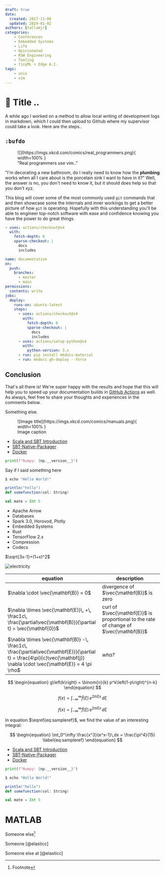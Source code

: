 ```yaml
---
draft: true
date:
  created: 2017-11-06
  updated: 2024-01-02
authors: [tallamjr]
categories:
    - Conferences
    - Embedded Systems
    - Life
    - Opinionated
    - RSW Engineering
    - Tooling
    - tinyML + Edge A.I.
tags:
    - unix
    - vim
---
```


# 👾 **Title ..**

A while ago I worked on a method to allow local writing of development logs in markdown, which I
could then upload to Github where my supervisor could take a look. Here are the steps..

<!-- more -->

  [git sparse-checkout]: https://git-scm.com/docs/git-sparse-checkout
  [GitHub Actions]: ../../publishing-your-site.md#with-github-actions
  [git-revision-date-localized]: https://github.com/timvink/mkdocs-git-revision-date-localized-plugin
  [git-committers]: https://github.com/ojacques/mkdocs-git-committers-plugin-2
  [document contributors]: ../../setup/adding-a-git-repository.md#document-contributors
  [dates]: ../../setup/adding-a-git-repository.md#document-dates

## `:bufdo`

<!-- Place images inside folder with same name as post -->
<figure markdown>
    ![](https://imgs.xkcd.com/comics/real_programmers.png){ width=100% }
<figcaption markdown>
    "Real programmers use vim.."
</figcaption>
</figure>

"I'm decorating a new bathroom, do I really need to know how the **plumbing**
works when all I care about is the porcelain sink I want to have in it?" Well,
the answer is no, you don't need to know it, but it should does help so that you
don't xyz.

This blog will cover some of the most commonly used `git` commands that and then
showcase some the internals and inner workings to get a better picture of how
`git` is operating. Hopefully with this understanding you'll be able to engineer
top-notch software with ease and confidence knowing you have the power to do
great things.


``` yaml
- uses: actions/checkout@v4
  with:
    fetch-depth: 0
    sparse-checkout: |
      docs
      includes
```

<!-- [`git sparse-checkout`][git sparse-checkout] always checks out all files -->
<!-- residing in the repository’s root. This means that regardless of the specified -->
<!-- paths or directories for sparse checkout, the files located in the root of the -->
<!-- repository will always be included in the checkout process. -->

``` yaml hl_lines="13-18"
name: documentation
on:
  push:
    branches:
      - master
      - main
permissions:
  contents: write
jobs:
  deploy:
    runs-on: ubuntu-latest
    steps:
      - uses: actions/checkout@v4
        with:
          fetch-depth: 0
          sparse-checkout: |
            docs
            includes
      - uses: actions/setup-python@v4
        with:
          python-version: 3.x
      - run: pip install mkdocs-material
      - run: mkdocs gh-deploy --force
```

## Conclusion

That's all there is! We're super happy with the results and hope that this will
help you to speed up your documentation builds in [GitHub Actions] as well. As
always, feel free to share your thoughts and experiences in the comments below.

Something else.

<figure markdown="span">
    ![Image title](https://imgs.xkcd.com/comics/manuals.png){ width=100% }
  <figcaption>Image caption</figcaption>
</figure>

- [Scala and SBT Introduction](#scala)
- [SBT-Native-Packager](#native)
- [Docker](#docker)

```python
print(f"Numpy: {np.__version__}")
```
Say if I said something here

```bash
$ echo "Hello World!"
```

```scala
println("hello")
def somefunction(col: String)

val mate = Int 5
```

* Apache Arrow
* Databases
* Spark 3.0, Horovod, Plotly
* Embedded Systems
* Rust
* TensorFlow 2.x
* Compression
* Codecs

$\sqrt{3x-1}+(1+x)^2$


![electricity](http://i.giphy.com/Gty2oDYQ1fih2.gif)

equation | description
----------|------------
$\nabla \cdot \vec{\mathbf{B}}  = 0$ | divergence of $\vec{\mathbf{B}}$ is zero
$\nabla \times \vec{\mathbf{E}}\, +\, \frac1c\, \frac{\partial\vec{\mathbf{B}}}{\partial t}  = \vec{\mathbf{0}}$ |  curl of $\vec{\mathbf{E}}$ is proportional to the rate of change of $\vec{\mathbf{B}}$
$\nabla \times \vec{\mathbf{B}} -\, \frac1c\, \frac{\partial\vec{\mathbf{E}}}{\partial t} = \frac{4\pi}{c}\vec{\mathbf{j}}    \nabla \cdot \vec{\mathbf{E}} = 4 \pi \rho$ | _wha?_

$$
\begin{equation}
  g\left(k\right) = \binom{n}{k} p^k\left(1-p\right)^{n-k}
\end{equation}
$$

$$
\begin{equation}
f(x) = \int_{-\infty}^\infty \hat f(\xi)\,e^{2 \pi i \xi x} \,d\xi
\end{equation}
$$

$$f(x) = \int_{-\infty}^\infty \hat f(\xi)\,e^{2 \pi i \xi x} \,d\xi$$

In equation $\eqref{eq:sampleref}$, we find the value of an
interesting integral:

$$
\begin{equation}
  \int_0^\infty \frac{x^3}{e^x-1}\,dx = \frac{\pi^4}{15}
  \label{eq:sampleref}
\end{equation}
$$

- [Scala and SBT Introduction](#scala)
- [SBT-Native-Packager](#native)
- [Docker](#docker)

```python
print(f"Numpy: {np.__version__}")
```


```bash
$ echo "Hello World!"
```

```scala
println("hello")
def somefunction(col: String)

val mate = Int 5
```
# <a name="matlab"></a>MATLAB

Someone else[^1]

[^1]: Footnote

Someone [@elasticc]

Someone else at [@elasticc]
